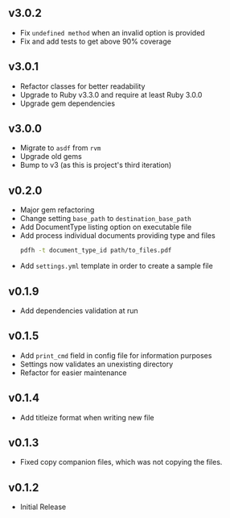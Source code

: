 ## v3.0.2
- Fix `undefined method` when an invalid option is provided
- Fix and add tests to get above 90% coverage

## v3.0.1
- Refactor classes for better readability
- Upgrade to Ruby v3.3.0 and require at least Ruby 3.0.0
- Upgrade gem dependencies

## v3.0.0
- Migrate to `asdf` from `rvm`
- Upgrade old gems
- Bump to v3 (as this is project's third iteration)

## v0.2.0
- Major gem refactoring
- Change setting `base_path` to `destination_base_path`
- Add DocumentType listing option on executable file
- Add process individual documents providing type and files
    ```bash
    pdfh -t document_type_id path/to_files.pdf
    ```
- Add `settings.yml` template in order to create a sample file

## v0.1.9
- Add dependencies validation at run

## v0.1.5
- Add `print_cmd` field in config file for information purposes
- Settings now validates an unexisting directory
- Refactor for easier maintenance

## v0.1.4
- Add titleize format when writing new file

## v0.1.3
- Fixed copy companion files, which was not copying the files.

## v0.1.2
- Initial Release
